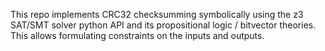 This repo implements CRC32 checksumming symbolically using the z3 SAT/SMT solver python API and its propositional logic / bitvector theories.
This allows formulating constraints on the inputs and outputs.
